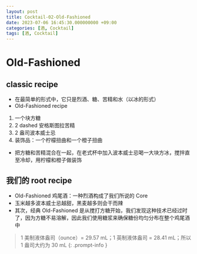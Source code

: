 ```yaml
---
layout: post
title: Cocktail-02-Old-Fashioned
date: 2023-07-06 16:45:30.000000000 +09:00
categories: [酒, Cocktail]
tags: [酒, Cocktail]
---
```


# Old-Fashioned

## classic recipe
* 在最简单的形式中，它只是烈酒、糖、苦精和水（以冰的形式）
* Old-Fashioned recipe
1. 一个块方糖
2. 2 dashed 安格斯图拉苦精
3. 2 盎司波本威士忌
4. 装饰品：一个柠檬扭曲和一个橙子扭曲

* 把方糖和苦精混合在一起，在老式杯中加入波本威士忌喝一大块方冰，搅拌直至冷却，用柠檬和橙子做装饰

## 我们的 root recipe
* Old-Fashioned 鸡尾酒：一种烈酒构成了我们所说的 Core
* 玉米越多波本威士忌越甜，黑麦越多则会干而辣
* 其次，经典 Old-Fashioned 是从搅打方糖开始，我们发现这种技术已经过时了，因为方糖不易溶解，因此我们使用糖浆来确保糖份均匀分布在整个鸡尾酒中



> 1 美制液体盎司（ounce）= 29.57 mL；1 英制液体盎司 = 28.41 mL；所以 1 盎司大约为 30 mL
{: .prompt-info }


